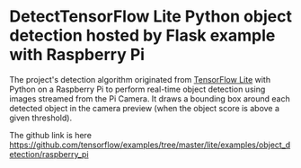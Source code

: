 # DetectTensorFlow Lite Python object detection hosted by Flask example with Raspberry Pi

The project's detection algorithm originated from [TensorFlow Lite](https://tensorflow.org/lite) with Python on
a Raspberry Pi to perform real-time object detection using images streamed from
the Pi Camera. It draws a bounding box around each detected object in the camera
preview (when the object score is above a given threshold).

The github link is here https://github.com/tensorflow/examples/tree/master/lite/examples/object_detection/raspberry_pi
